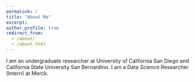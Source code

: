```yaml
---
permalink: /
title: "About Me"
excerpt:
author_profile: true
redirect_from: 
  - /about/
  - /about.html
---
```


I am an undergraduate researcher at University of California San Diego and California State University San Bernardino. I am a Data Science Researcher (Intern) at Merck.
